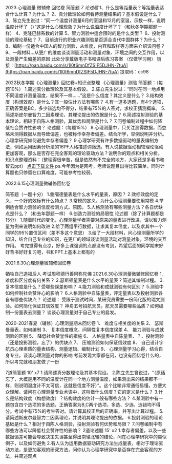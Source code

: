 2023 心理测量 微辅修 回忆卷
简答题
*7 论述题*
1、什么是等距量表？等距量表适合什么计算？为什么？
2、真分数理论如何看待测量结果的？基本假设是什么？ 
3、陈立先生说过：“同一个温度计测量6月的室温和12月的室温，示数一样，说明温度计坏了（）”这是什么心理现象？为什么说温度计坏了？（和秋冬学期那题一样） 4、克隆巴赫系数的计算 
5、智力测验中适合限时的是什么类型？ 
6、投射测验的理论基础？ 
7、目前流行的职业兴趣测验是否适合当代中国群体？为什么？ 
8、编制一份适合中国人的智力测验，从维度，内容和取样等方面来介绍该问卷？ 9、一段材料...从更广的维度谈谈测量活动和测量对象、环境之间的交互作用，以及测量产生偏差的原因 
此处分享戴版电子书和课后练习答案 （仅做学习用） 链接：[https://pan.baidu.com/s/1l0t6mnDfZSIF5DJHN-7tuA](https://pan.baidu.com/s/1l0t6mnDfZSIF5DJHN-7tuA) 提取码：cc98


2022秋冬学期《心理测量》回忆卷+知识点整理
《心理测量》测验 简答题：（每题10%） 1.简述真分数理论及其基本假设。
2.陈立先生说过：“同时在同一地点用不同温度计测量温度，结果不一样……”这是什么信度？其定义是什么？ 
3.结构效度（构想效度）是什么？其一般估计方法有哪些？ 
4.有一道多选题，有4个选项，正确答案是BC，多少错选均不得分，结果有75%的人答对，求校正猜测概率。 
5.简述斯皮尔曼智力二因素理论，其理论提出的依据是什么？ 6.简述投射测验的基本理论，相较于自陈人格测验，其优势和局限是什么？ 7.问卷编制过程中如何降低社会赞许性影响？ 论述题：（每题15%） 8.心理测量中，只关注测得数据，而忽略未测得数据从而导致偏差，也被称作幸存者偏差。结合所学，举例说明并分析。心理学研究如何避免幸存者偏差？ 9.心理学研究有许多数据驱动的量表编制方法，例如运用因素分析法的16PF人格描述词筛选。有人说数据驱动相较理论驱动更加客观，那么是否存在完全客观的理论驱动方法？说明你的观点和相关分析。 知识点整理资料：（整理得很辛苦，但是依然有不完全的地方，大家还是多看书和智云ppt） [点击下载文件](https://file.cc98.org/v2-upload/2023-01-06/1h2koq3x.pdf) ps.今年因为是网考，老师说题目出得比较简单，同时计算题也只停留在口算难度，可能参考性较弱。


2022.6.15心理测量微辅修回忆卷

简答题（一题十分） 1.鲍噶德量表是什么水平的量表，原因？ 2.效标效度的定义，一个好的效标有什么特点？ 3.常模的定义，为什么心理测量要使用常模 4.举例适合智力测验的信度检测方式。原因。 5.人格测验有哪些测量方法？各自优缺点是什么？（和去年那题一样） 6.创造力测验的局限性 论述题（除了计算题都是15分） 1.随着时代的变化，心理测量学者需要对原来的量表进行改进，请以智力测量为例来说明如何改进 2.给了两组平行数据，让求其复本信度，以及求其中一个同学的95%置信区间（差不多这个意思） 3.给了一大段材料，问心理测量所学的知识，结合自己专业的知识，在更广的领域谈谈测量活动对测量对象，环境的交互作用。 考完觉得有点凉，好多上课强调的点都没有考到，希望后面的同学期末好好背书好好复习吧，书和PPT上基本上都有的


2021.6.30心理测量微辅修回忆卷

牺牲自己造福后人 考试周积德行善阿弥陀佛 2021.6.30心理测量微辅修回忆卷 1.难度和区分度有何关系？ 2.瑟斯顿量表是什么水平的量表？简述其编制过程。 3.复本信度是什么？受哪些误差影响？ 4.能力测验和成就测验有何区别？ 5.测验中如何控制社会赞许心的影响？ 6.人格测验中自陈量表，评定量表以及投射测验各自有哪些优缺点？ 论述题： 受限于测试时间，某研究员需要一份简化版的瑞文测验。如何简化保证其信效度？ 神舟五号招航天员。航天员需要哪些品质？如何编制一份量表去测量？ 谈谈心理测量对于自己专业的启发。

2020-2021春夏（辅修）心理测量期末回忆卷
1、 难度与相关度的关系 2、 瑟斯曼量表，如何编制 3、 复本信度概念，间隔性复本信度误差 4、 能力测验与成就测验的区别 5、 降低社会赞誉性的措施 6、 人格量表中自陈量表、？、投射测验（还是投影测验，忘了）的优缺点 7、 压缩测验如何保证信效度 8、 自己设计宇航员心理素质的量表结构、测量逻辑、编制计划 9、 心理测量学习心得，结合自身专业，谈谈心理测量对你的影响 考前发现大家都在问，也没有回忆卷什么的，所以考完就和朋友做了一份


7道简答题 10' x7
1.请简述真分数理论及其基本假设。
2.陈立先生曾说过，“（原话忘了，大概是用不同的温度计在同一个地方测量温度，如果测出来的结果都不一样，则说明温度计不太可信，这就是信度不好）”。这个比喻非常通俗易懂，方便大众理解。请问在心理测量专业术语中，这叫做什么信度？它的定义是什么？
3.什么是结构效度（构想效度）？结构效度的估计一般有哪些方法？
4.某测验中有一题包含四个选项的多选题，正确答案为B,C两个选项，多选、少选、选错均不得分。考试中有75%的考生答对。请计算其校正后的正确率，并写出计算过程。
5.请简述斯皮尔曼智力二因素理论，并说明其理论提出的依据。
6.投射测验的理论基础是什么？相对于自陈人格测验，投射测验有何优势和局限？
7.问卷编制中有哪些方法可以降低社会赞许性的影响？
2道论述题 15' x2
1.幸存者偏差，以及一些数据偏差可能会导致决策失误甚至得出南辕北辙的结论，问在心理学研究中的类似例子，以及如何避免
2.有人认为运用数据驱动研究方法生成量表，相对于理论驱动方法，是更加客观的研究方法，问你认为心理学研究中是否存在完全客观的方法，并简述观点